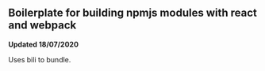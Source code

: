 ## Boilerplate for building npmjs modules with react and webpack

**Updated 18/07/2020**

Uses bili to bundle.
